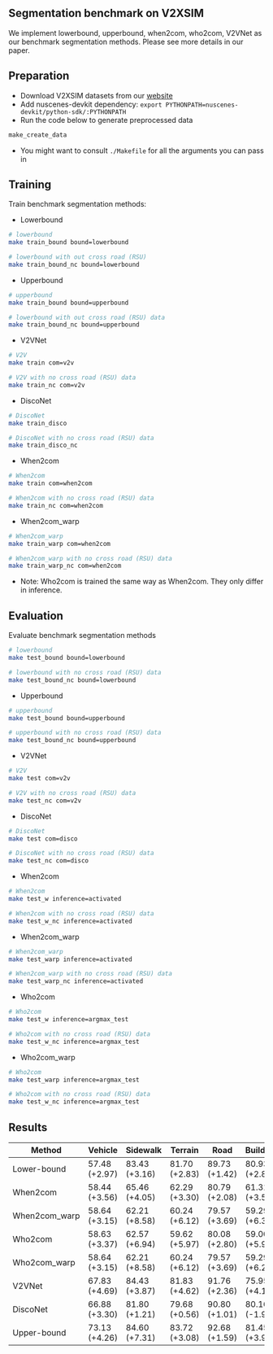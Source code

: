## Segmentation benchmark on V2XSIM

We implement lowerbound, upperbound, when2com, who2com, V2VNet as our benchmark segmentation methods. Please see more details in our paper.

## Preparation

- Download V2XSIM datasets from our [website](https://ai4ce.github.io/V2X-Sim/index.html)
- Add nuscenes-devkit dependency: ```export PYTHONPATH=nuscenes-devkit/python-sdk/:PYTHONPATH```
- Run the code below to generate preprocessed data

```bash
make_create_data
```
- You might want to consult `./Makefile` for all the arguments you can pass in


## Training

Train benchmark segmentation methods:

- Lowerbound
```bash
# lowerbound
make train_bound bound=lowerbound

# lowerbound with out cross road (RSU)
make train_bound_nc bound=lowerbound
```

- Upperbound
```bash
# upperbound
make train_bound bound=upperbound

# lowerbound with out cross road (RSU) data
make train_bound_nc bound=upperbound
```

- V2VNet
```bash
# V2V
make train com=v2v

# V2V with no cross road (RSU) data
make train_nc com=v2v
```

- DiscoNet
```bash
# DiscoNet
make train_disco

# DiscoNet with no cross road (RSU) data
make train_disco_nc
```

- When2com
```bash
# When2com
make train com=when2com

# When2com with no cross road (RSU) data
make train_nc com=when2com
```

- When2com_warp
```bash
# When2com_warp
make train_warp com=when2com

# When2com_warp with no cross road (RSU) data
make train_warp_nc com=when2com
```

- Note: Who2com is trained the same way as When2com. They only differ in inference.

## Evaluation

Evaluate benchmark segmentation methods
```bash
# lowerbound
make test_bound bound=lowerbound

# lowerbound with no cross road (RSU) data
make test_bound_nc bound=lowerbound
```

- Upperbound
```bash
# upperbound
make test_bound bound=upperbound

# upperbound with no cross road (RSU) data
make test_bound_nc bound=upperbound
```
- V2VNet
```bash
# V2V
make test com=v2v

# V2V with no cross road (RSU) data
make test_nc com=v2v
```

- DiscoNet
```bash
# DiscoNet
make test com=disco

# DiscoNet with no cross road (RSU) data
make test_nc com=disco
```

- When2com
```bash
# When2com
make test_w inference=activated

# When2com with no cross road (RSU) data
make test_w_nc inference=activated
```

- When2com_warp
```bash
# When2com_warp
make test_warp inference=activated

# When2com_warp with no cross road (RSU) data
make test_warp_nc inference=activated
```

- Who2com
```bash
# Who2com
make test_w inference=argmax_test

# Who2com with no cross road (RSU) data
make test_w_nc inference=argmax_test
```

- Who2com_warp
```bash
# Who2com
make test_warp inference=argmax_test

# Who2com with no cross road (RSU) data
make test_w_nc inference=argmax_test
```
## Results

| **Method**    | **Vehicle**   | **Sidewalk**  | **Terrain**   | **Road**      | **Building**  | **Pedestrian** | **Vegetation** |   **mIoU**    |
| ------------- | ------------- | ------------- | ------------- | ------------- | ------------- | -------------- | -------------- | :-----------: |
| Lower-bound   | 57.48 (+2.97) | 83.43 (+3.16) | 81.70 (+2.83) | 89.73 (+1.42) | 80.93 (+2.82) | 25.98 (+0.35)  | 74.29 (+4.00)  | 70.51 (+2.51) |
| When2com      | 58.44 (+3.56) | 65.46 (+4.05) | 62.29 (+3.30) | 80.79 (+2.08) | 61.31 (+3.59) | 27.28 (-1.70)  | 60.04 (+3.72)  | 59.37 (+2.66) |
| When2com_warp | 58.64 (+3.15) | 62.21 (+8.58) | 60.24 (+6.12) | 79.57 (+3.69) | 59.29 (+6.30) | 26.36 (-2.28)  | 59.43 (+6.19)  | 57.96 (+4.54) |
| Who2com       | 58.63 (+3.37) | 62.57 (+6.94) | 59.62 (+5.97) | 80.08 (+2.80) | 59.00 (+5.91) | 26.60 (-1.02)  | 59.09 (+4.67)  | 57.94 (+4.09) |
| Who2com_warp  | 58.64 (+3.15) | 62.21 (+8.58) | 60.24 (+6.12) | 79.57 (+3.69) | 59.29 (+6.29) | 26.36 (-2.28)  | 59.43 (+6.19)  | 57.96 (+4.53) |
| V2VNet        | 67.83 (+4.69) | 84.43 (+3.87) | 81.83 (+4.62) | 91.76 (+2.36) | 75.95 (+4.15) | 26.70 (+2.45)  | 74.95 (+4.30)  | 72.49 (+3.78) |
| DiscoNet      | 66.88 (+3.30) | 81.80 (+1.21) | 79.68 (+0.56) | 90.80 (+1.01) | 80.16 (-1.99) | 28.79 (+0.19)  | 72.92 (-0.04)  | 71.58 (+0.61) |
| Upper-bound   | 73.13 (+4.26) | 84.60 (+7.31) | 83.72 (+3.08) | 92.68 (+1.59) | 81.45 (+3.95) | 35.23 (+2.03)  | 77.34 (+2.78)  | 75.45 (+3.14) |

